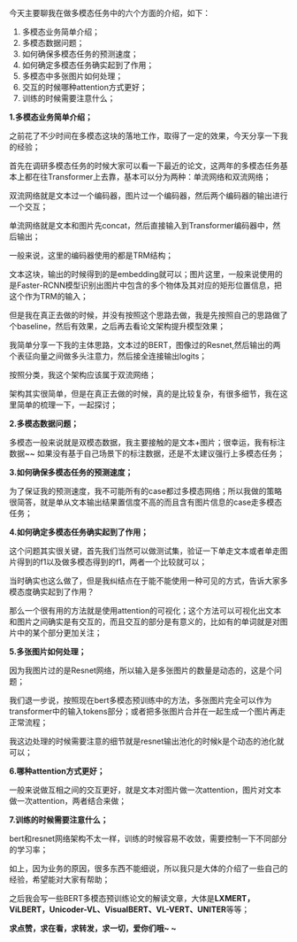 今天主要聊我在做多模态任务中的六个方面的介绍，如下：

1. 多模态业务简单介绍；
2. 多模态数据问题；
3. 如何确保多模态任务的预测速度；
4. 如何确定多模态任务确实起到了作用；
5. 多模态中多张图片如何处理；
6. 交互的时候哪种attention方式更好；
7. 训练的时候需要注意什么；

**1.多模态业务简单介绍；**

之前花了不少时间在多模态这块的落地工作，取得了一定的效果，今天分享一下我的经验；

首先在调研多模态任务的时候大家可以看一下最近的论文，这两年的多模态任务基本上都在往Transformer上去靠，基本可以分为两种：单流网络和双流网络；

双流网络就是文本过一个编码器，图片过一个编码器，然后两个编码器的输出进行一个交互；

单流网络就是文本和图片先concat，然后直接输入到Transformer编码器中，然后输出；

一般来说，这里的编码器使用的都是TRM结构；

文本这块，输出的时候得到的是embedding就可以；图片这里，一般来说使用的是Faster-RCNN模型识别出图片中包含的多个物体及其对应的矩形位置信息，把这个作为TRM的输入；

但是我在真正去做的时候，并没有按照这个思路去做，我是先按照自己的思路做了个baseline，然后有效果，之后再去看论文架构提升模型效果；

我简单分享一下我的主体思路，文本过的BERT，图像过的Resnet,然后输出的两个表征向量之间做多头注意力，然后接全连接输出logits；

按照分类，我这个架构应该属于双流网络；

架构其实很简单，但是在真正去做的时候，真的是比较复杂，有很多细节，我在这里简单的梳理一下，一起探讨；

**2.多模态数据问题；**

多模态一般来说就是双模态数据，我主要接触的是文本+图片；很幸运，我有标注数据~~ 如果没有基于自己场景下的标注数据，还是不太建议强行上多模态任务；

**3.如何确保多模态任务的预测速度；**

为了保证我的预测速度，我不可能所有的case都过多模态网络；所以我做的策略很简答，就是单从文本输出结果置信度不高的而且含有图片信息的case走多模态任务；

**4.如何确定多模态任务确实起到了作用；**

这个问题其实很关键，首先我们当然可以做测试集，验证一下单走文本或者单走图片得到的f1以及做多模态得到的f1，两者一个比较就可以；

当时确实也这么做了，但是我纠结点在于能不能使用一种可见的方式，告诉大家多模态度确实起到了作用？

那么一个很有用的方法就是使用attention的可视化；这个方法可以可视化出文本和图片之间确实是有交互的，而且交互的部分是有意义的，比如有的单词就是对图片中的某个部分更加关注；

**5.多张图片如何处理；**

因为我图片过的是Resnet网络，所以输入是多张图片的数量是动态的，这是个问题；

我们退一步说，按照现在bert多模态预训练中的方法，多张图片完全可以作为transformer中的输入tokens部分；或者把多张图片合并在一起生成一个图片再走正常流程；

我这边处理的时候需要注意的细节就是resnet输出池化的时候k是个动态的池化就可以；

**6.哪种attention方式更好；**

一般来说做互相之间的交互更好，就是文本对图片做一次attention，图片对文本做一次attention，两者结合来做；

**7.训练的时候需要注意什么；**

bert和resnet网络架构不太一样，训练的时候容易不收敛，需要控制一下不同部分的学习率；

如上，因为业务的原因，很多东西不能细说，所以我只是大体的介绍了一些自己的经验，希望能对大家有帮助；

之后我会写一些BERT多模态预训练论文的解读文章，大体是**LXMERT，ViLBERT，Unicoder-VL、VisualBERT、VL-VERT、UNITER**等等；

**求点赞，求在看，求转发，求一切，爱你们哦~ ~**